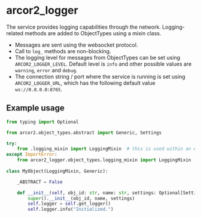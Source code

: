 # arcor2_logger

The service provides logging capabilities through the network. Logging-related methods are added to ObjectTypes using a mixin class.

- Messages are sent using the websocket protocol.
- Call to `log_` methods are non-blocking.
- The logging level for messages from ObjectTypes can be set using `ARCOR2_LOGGER_LEVEL`. Default level is `info` and other possible values are `warning`, `error` and `debug`.
- The connection string / port where the service is running is set using `ARCOR2_LOGGER_URL`, which has the following default value `ws://0.0.0.0:8765`.

## Example usage

```python
from typing import Optional

from arcor2.object_types.abstract import Generic, Settings

try:
    from .logging_mixin import LoggingMixin  # this is used within an execution package
except ImportError:
    from arcor2_logger.object_types.logging_mixin import LoggingMixin  # this is used during development
    
class MyObject(LoggingMixin, Generic):

    _ABSTRACT = False

    def __init__(self, obj_id: str, name: str, settings: Optional[Settings] = None) -> None:
        super().__init__(obj_id, name, settings)
        self.logger = self.get_logger()
        self.logger.info("Initialized.")
```
